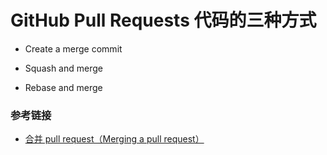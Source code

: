 # GitHub Pull Requests 代码的三种方式

* Create a merge commit

* Squash and merge

* Rebase and merge


### 参考链接

* [合并 pull request（Merging a pull request）](https://juejin.im/post/5af9347251882542ad771cff)

